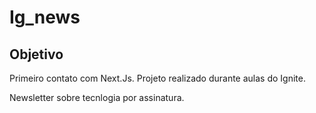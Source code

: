 # Ig_news

## Objetivo

Primeiro contato com Next.Js. Projeto realizado durante aulas do Ignite.

Newsletter sobre tecnlogia por assinatura. 
